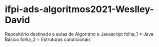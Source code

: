 # ifpi-ads-algoritmos2021-Weslley-David
Repositório destinado a aulas de Algoritmo e Javascript
folha_1 = Java Básico
folha_2 = Estruturas condicionais